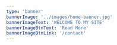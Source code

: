 ```yaml
---
type: 'banner'
bannerImage: '../images/home-banner.jpg'
bannerImageText: 'WELCOME TO MY SITE'
bannerImageBtnText: 'Read More'
bannerImageBtnLink: '/contact'
---
```

